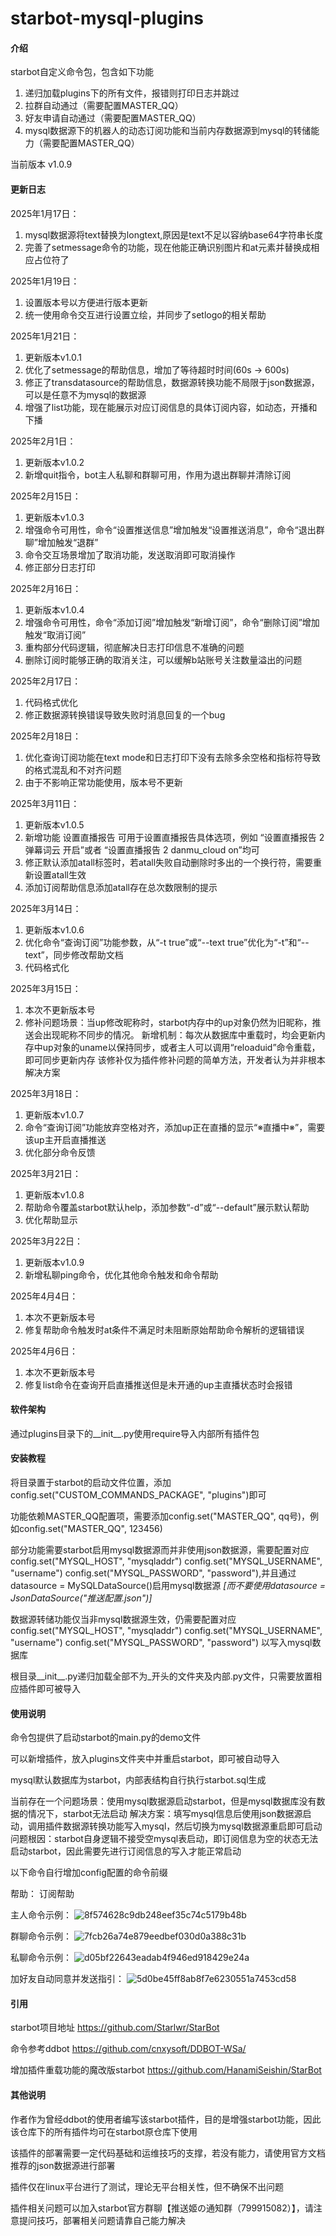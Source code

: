 # starbot-mysql-plugins

#### 介绍

starbot自定义命令包，包含如下功能

1. 递归加载plugins下的所有文件，报错则打印日志并跳过
2. 拉群自动通过（需要配置MASTER_QQ）
3. 好友申请自动通过（需要配置MASTER_QQ）
4. mysql数据源下的机器人的动态订阅功能和当前内存数据源到mysql的转储能力（需要配置MASTER_QQ）

当前版本 v1.0.9

#### 更新日志

2025年1月17日：

1. mysql数据源将text替换为longtext,原因是text不足以容纳base64字符串长度
2. 完善了setmessage命令的功能，现在他能正确识别图片和at元素并替换成相应占位符了

2025年1月19日：
1. 设置版本号以方便进行版本更新
2. 统一使用命令交互进行设置立绘，并同步了setlogo的相关帮助

2025年1月21日：
1. 更新版本v1.0.1
2. 优化了setmessage的帮助信息，增加了等待超时时间(60s -> 600s)
3. 修正了transdatasource的帮助信息，数据源转换功能不局限于json数据源，可以是任意不为mysql的数据源
4. 增强了list功能，现在能展示对应订阅信息的具体订阅内容，如动态，开播和下播

2025年2月1日：
1. 更新版本v1.0.2
2. 新增quit指令，bot主人私聊和群聊可用，作用为退出群聊并清除订阅

2025年2月15日：
1. 更新版本v1.0.3
2. 增强命令可用性，命令“设置推送信息”增加触发“设置推送消息”，命令“退出群聊”增加触发“退群”
3. 命令交互场景增加了取消功能，发送取消即可取消操作
4. 修正部分日志打印

2025年2月16日：
1. 更新版本v1.0.4
2. 增强命令可用性，命令“添加订阅”增加触发“新增订阅”，命令“删除订阅”增加触发“取消订阅”
3. 重构部分代码逻辑，彻底解决日志打印信息不准确的问题
4. 删除订阅时能够正确的取消关注，可以缓解b站账号关注数量溢出的问题

2025年2月17日：
1. 代码格式优化
2. 修正数据源转换错误导致失败时消息回复的一个bug

2025年2月18日：
1. 优化查询订阅功能在text mode和日志打印下没有去除多余空格和指标符导致的格式混乱和不对齐问题
2. 由于不影响正常功能使用，版本号不更新

2025年3月11日：
1. 更新版本v1.0.5
2. 新增功能 设置直播报告 可用于设置直播报告具体选项，例如 “设置直播报告 2 弹幕词云 开启”或者 “设置直播报告 2 danmu_cloud on”均可
3. 修正默认添加atall标签时，若atall失败自动删除时多出的一个换行符，需要重新设置atall生效
4. 添加订阅帮助信息添加atall存在总次数限制的提示

2025年3月14日：
1. 更新版本v1.0.6
2. 优化命令“查询订阅”功能参数，从“-t true”或“--text true”优化为“-t”和“--text”，同步修改帮助文档
3. 代码格式化

2025年3月15日：
1. 本次不更新版本号
2. 修补问题场景：当up修改昵称时，starbot内存中的up对象仍然为旧昵称，推送会出现昵称不同步的情况。
	新增机制：每次从数据库中重载时，均会更新内存中up对象的uname以保持同步，或者主人可以调用“reloaduid”命令重载，即可同步更新内存
	该修补仅为插件修补问题的简单方法，开发者认为并非根本解决方案

2025年3月18日：
1. 更新版本v1.0.7
2. 命令“查询订阅”功能放弃空格对齐，添加up正在直播的显示“※直播中※”，需要该up主开启直播推送
3. 优化部分命令反馈

2025年3月21日：
1. 更新版本v1.0.8
2. 帮助命令覆盖starbot默认help，添加参数“-d”或“--default”展示默认帮助
3. 优化帮助显示

2025年3月22日：
1. 更新版本v1.0.9
2. 新增私聊ping命令，优化其他命令触发和命令帮助

2025年4月4日：
1. 本次不更新版本号
2. 修复帮助命令触发时at条件不满足时未阻断原始帮助命令解析的逻辑错误

2025年4月6日：
1. 本次不更新版本号
2. 修复list命令在查询开启直播推送但是未开通的up主直播状态时会报错

#### 软件架构

通过plugins目录下的__init__.py使用require导入内部所有插件包

#### 安装教程

将目录置于starbot的启动文件位置，添加config.set("CUSTOM_COMMANDS_PACKAGE", "plugins")即可

功能依赖MASTER_QQ配置项，需要添加config.set("MASTER_QQ", qq号)，例如config.set("MASTER_QQ", 123456)

部分功能需要starbot启用mysql数据源而并非使用json数据源，需要配置对应config.set("MYSQL_HOST", "mysqladdr") config.set("MYSQL_USERNAME", "username") config.set("MYSQL_PASSWORD", "password"),并且通过datasource = MySQLDataSource()启用mysql数据源
 _[而不要使用datasource = JsonDataSource("推送配置.json")]_ 

数据源转储功能仅当非mysql数据源生效，仍需要配置对应config.set("MYSQL_HOST", "mysqladdr") config.set("MYSQL_USERNAME", "username") config.set("MYSQL_PASSWORD", "password") 以写入mysql数据库

根目录__init__.py递归加载全部不为_开头的文件夹及内部.py文件，只需要放置相应插件即可被导入

#### 使用说明

命令包提供了启动starbot的main.py的demo文件

可以新增插件，放入plugins文件夹中并重启starbot，即可被自动导入

mysql默认数据库为starbot，内部表结构自行执行starbot.sql生成

当前存在一个问题场景：使用mysql数据源启动starbot，但是mysql数据库没有数据的情况下，starbot无法启动
解决方案：填写mysql信息后使用json数据源启动，调用插件数据源转换功能写入mysql，然后切换为mysql数据源重启即可启动
问题根因：starbot自身逻辑不接受空mysql表启动，即订阅信息为空的状态无法启动starbot，因此需要先进行订阅信息的写入才能正常启动

以下命令自行增加config配置的命令前缀

帮助： 订阅帮助


主人命令示例：
![8f574628c9db248eef35c74c5179b48b](https://github.com/user-attachments/assets/02493a41-6544-4b9a-a304-23a229c168f2)


群聊命令示例：
![7fcb26a74e879eedbef030d0a388c31b](https://github.com/user-attachments/assets/42cf1be6-72c0-4ed5-94b7-4ae260bc200b)


私聊命令示例：
![d05bf22643eadab4f946ed918429e24a](https://github.com/user-attachments/assets/5c5c13a7-b7e2-4104-8777-2a6176b6effc)


加好友自动同意并发送指引：
![5d0be45ff8ab8f7e6230551a7453cd58](https://github.com/user-attachments/assets/40a4eb6d-5d37-46e7-a7bb-385dbf4fae91)


#### 引用

starbot项目地址 https://github.com/Starlwr/StarBot

命令参考ddbot https://github.com/cnxysoft/DDBOT-WSa/

增加插件重载功能的魔改版starbot https://github.com/HanamiSeishin/StarBot


#### 其他说明

作者作为曾经ddbot的使用者编写该starbot插件，目的是增强starbot功能，因此该仓库下的所有插件均可在starbot原仓库下使用

该插件的部署需要一定代码基础和运维技巧的支撑，若没有能力，请使用官方文档推荐的json数据源进行部署

插件仅在linux平台进行了测试，理论无平台相关性，但不确保不出问题

插件相关问题可以加入starbot官方群聊【推送姬の通知群（799915082）】，请注意提问技巧，部署相关问题请靠自己能力解决
